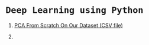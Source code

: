 # `Deep Learning using Python`

1. [PCA From Scratch On Our Dataset (CSV file)](https://github.com/alinemati45/Python_deep_learning/blob/master/_PCA%20From%20Scratch%20On%20Our%20Data.ipynb)

2. []()
